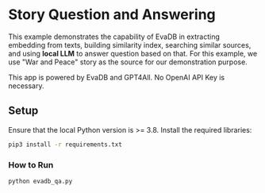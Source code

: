 # Story Question and Answering
This example demonstrates the capability of EvaDB in extracting embedding from texts, building similarity index, searching similar sources, and using **local LLM** to answer question based on that. For this example, we use "War and Peace" story as the source for our demonstration purpose.

This app is powered by EvaDB and GPT4All. No OpenAI API Key is necessary.

## Setup
Ensure that the local Python version is >= 3.8. Install the required libraries:

```bat
pip3 install -r requirements.txt
```

### How to Run
```bash
python evadb_qa.py
```
